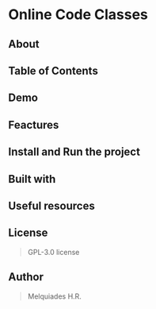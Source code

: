 # Online Code Classes

## About

## Table of Contents

## Demo

## Feactures

## Install and Run the project

## Built with

## Useful resources

## License

  > GPL-3.0 license

## Author

  > Melquiades H.R.
